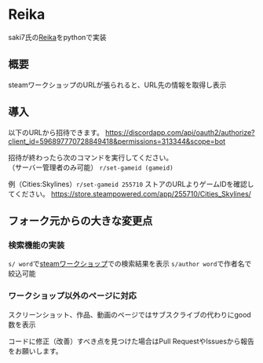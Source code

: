 # Reika

saki7氏の[Reika](https://github.com/SETNAHQ/Reika)をpythonで実装

## 概要

steamワークショップのURLが張られると、URL先の情報を取得し表示

## 導入

以下のURLから招待できます。
https://discordapp.com/api/oauth2/authorize?client_id=596897770728849418&permissions=313344&scope=bot

招待が終わったら次のコマンドを実行してください。  
（サーバー管理者のみ可能）
`r/set-gameid (gameid)`

例（Cities:Skylines）`r/set-gameid 255710`
ストアのURLよりゲームIDを確認してください。
https://store.steampowered.com/app/255710/Cities_Skylines/

## フォーク元からの大きな変更点

### 検索機能の実装

`s/ word`で[steamワークショップ](https://steamcommunity.com/app/255710/workshop/)での検索結果を表示
`s/author word`で作者名で絞込可能

### ワークショップ以外のページに対応

スクリーンショット、作品、動画のページではサブスクライブの代わりにgood数を表示


コードに修正（改善）すべき点を見つけた場合はPull RequestやIssuesから報告をお願いします。
